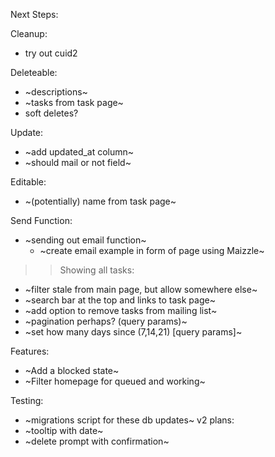 Next Steps:

Cleanup:
- try out cuid2

Deleteable:
- ~descriptions~
- ~tasks from task page~
- soft deletes?

Update:
- ~add updated_at column~
- ~should mail or not field~

Editable:
- ~(potentially) name from task page~

Send Function:
- ~sending out email function~
    - ~create email example in form of page using Maizzle~

>>Showing all tasks:
- ~filter stale from main page, but allow somewhere else~
- ~search bar at the top and links to task page~
- ~add option to remove tasks from mailing list~
- ~pagination perhaps? (query params)~
- ~set how many days since (7,14,21) [query params]~

Features:
- ~Add a blocked state~
- ~Filter homepage for queued and working~

Testing:
- ~migrations script for these db updates~
v2 plans:
- ~tooltip with date~
- ~delete prompt with confirmation~
